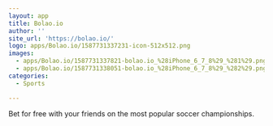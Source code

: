 ```yaml
---
layout: app
title: Bolao.io
author: ''
site_url: 'https://bolao.io/'
logo: apps/Bolao.io/1587731337231-icon-512x512.png
images:
  - apps/Bolao.io/1587731337821-bolao.io_%28iPhone_6_7_8%29_%281%29.png
  - apps/Bolao.io/1587731338051-bolao.io_%28iPhone_6_7_8%29_%282%29.png
categories:
  - Sports

---
```

Bet for free with your friends on the most popular soccer championships.
